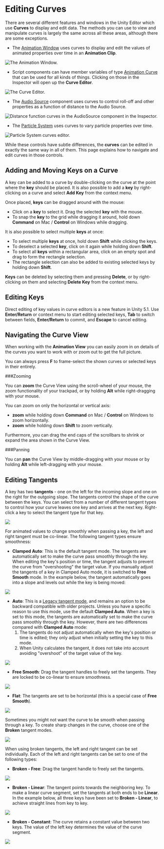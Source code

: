 Editing Curves
==============

There are several different features and windows in the Unity Editor which use __Curves__ to display and edit data. The methods you can use to view and manipulate curves is largely the same across all these areas, although there are some exceptions.


* The [Animation Window](AnimationEditorGuide) uses curves to display and edit the values of animated properties over time in an __Animation Clip__.

![The Animation Window.](../uploads/Main/AnimationEditorCurve.png) 


* Script components can have member variables of type [Animation Curve](EditingValueProperties) that can be used for all kinds of things. Clicking on those in the Inspector will open up the __Curve Editor__.

![The Curve Editor.](../uploads/Main/CurveEditorPopup.png) 


* The [Audio Source](class-AudioSource) component uses curves to control roll-off and other properties as a function of distance to the Audio Source.

![Distance function curves in the AudioSource component in the Inspector.](../uploads/Main/AudioSourceCurve.png) 

* The [Particle System](PartSysUsage) uses curves to vary particle properties over time.

![Particle System curves editor.](../uploads/Main/ParticleSystemCurve.png) 

While these controls have subtle differences, the __curves__ can be edited in exactly the same way in all of them. This page explains how to navigate and edit curves in those controls. 

Adding and Moving Keys on a Curve
---------------------------------


A key can be added to a curve by double-clicking on the curve at the point where the __key__ should be placed. It is also possible to add a __key__ by right-clicking on a curve and select __Add Key__ from the context menu.

Once placed, __keys__ can be dragged around with the mouse:


* Click on a __key__ to select it. Drag the selected __key__ with the mouse.
* To snap the __key__ to the grid while dragging it around, hold down __Command__ on Mac / __Control__ on Windows while dragging.

It is also possible to select multiple __keys__ at once:


* To select multiple __keys__ at once, hold down __Shift__ while clicking the keys.
* To deselect a selected __key__, click on it again while holding down __Shift__.
* To select all __keys__ within a rectangular area, click on an empty spot and drag to form the rectangle selection.
* The rectangle selection can also be added to existing selected keys by holding down __Shift__.

__Keys__ can be deleted by selecting them and pressing __Delete__, or by right-clicking on them and selecting __Delete Key__ from the context menu.


Editing Keys
------------

Direct editing of key values in curve editors is a new feature in Unity 5.1. Use __Enter/Return__ or context menu to start editing selected keys, __Tab__ to switch between fields, __Enter/Return__ to commit, and __Escape__ to cancel editing.

Navigating the Curve View
-------------------------


When working with the __Animation View__ you can easily zoom in on details of the curves you want to work with or zoom out to get the full picture.

You can always press __F__ to frame-select the shown curves or selected keys in their entirely.

###Zooming

You can __zoom__ the Curve View using the scroll-wheel of your mouse, the zoom functionality of your trackpad, or by holding __Alt__ while right-dragging with your mouse. 

You can zoom on only the horizontal or vertical axis:


* __zoom__ while holding down __Command__ on Mac / __Control__ on Windows to zoom horizontally.
* __zoom__ while holding down __Shift__ to zoom vertically.

Furthermore, you can drag the end caps of the scrollbars to shrink or expand the area shown in the Curve View.

###Panning

You can __pan__ the Curve View by middle-dragging with your mouse or by holding __Alt__ while left-dragging with your mouse.

Editing Tangents
----------------
A key has two __tangents__ - one on the left for the incoming slope and one on the right for the outgoing slope. The tangents control the shape of the curve between the keys. You can select from a number of different tangent types to control how your curve leaves one key and arrives at the next key. Right-click a key to select the tangent type for that key.


![](../uploads/Main/AnimationCurveTangentMenu.png) 

For animated values to change smoothly when passing a key, the left and right tangent must be co-linear. The following tangent types ensure smoothness:

* __Clamped Auto__: This is the default tangent mode. The tangents are automatically set to make the curve pass smoothly through the key. When editing the key's position or time, the tangent adjusts to prevent the curve from "overshooting" the target value. If you manually adjust the tangents of a key in Clamped Auto mode, it is switched to __Free Smooth__ mode. In the example below, the tangent automatically goes into a slope and levels out while the key is being moved:

![](../uploads/Main/AnimationClampedAutoTangents.gif) 

* __Auto__: This is a [Legacy tangent mode](UpgradeGuide55), and remains an option to be backward compatible with older projects. Unless you have a specific reason to use this mode, use the default __Clamped Auto__. When a key is set to this mode, the tangents are automatically set to make the curve pass smoothly through the key. However, there are two differences compared with __Clamped Auto__ mode:
    1. The tangents do not adjust automatically when the key's position or time is edited; they only adjust when initially setting the key to this mode.
    2. When Unity calculates the tangent, it does not take into account avoiding "overshoot" of the target value of the key.

![](../uploads/Main/AnimationAuto.png) 

* __Free Smooth__: Drag the tangent handles to freely set the tangents. They are locked to be co-linear to ensure smoothness.

![](../uploads/Main/AnimationFreeSmooth.png) 

* __Flat__: The tangents are set to be horizontal (this is a special case of __Free Smooth__).

![](../uploads/Main/AnimationFlat.png) 

Sometimes you might not want the curve to be smooth when passing through a key. To create sharp changes in the curve, choose one of the __Broken__ tangent modes.

![](../uploads/Main/AnimationCurveTangentTypes.png) 

When using broken tangents, the left and right tangent can be set individually. Each of the left and right tangents can be set to one of the following types:

* __Broken - Free__: Drag the tangent handle to freely set the tangents.

![](../uploads/Main/AnimationBrokenFree.png) 

* __Broken - Linear__: The tangent points towards the neighboring key. To make a linear curve segment, set the tangents at both ends to be __Linear__. In the example below, all three keys have been set to __Broken - Linear__, to achieve straight lines from key to key.

![](../uploads/Main/AnimationBrokenLinear.png) 

* __Broken - Constant__: The curve retains a constant value between two keys. The value of the left key determines the value of the curve segment.

![](../uploads/Main/AnimationBrokenConstant.png) 
